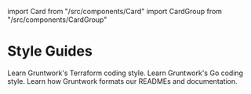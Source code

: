 import Card from "/src/components/Card"
import CardGroup from "/src/components/CardGroup"

# Style Guides

<CardGroup cols={2}>

<Card
  title="Terraform Style Guide"
  href="/guides/style/terraform-style-guide">
Learn Gruntwork's Terraform coding style.
</Card>
<Card
  title="Go Style Guide"
  href="/guides/style/golang-style-guide">
Learn Gruntwork's Go coding style.
</Card>
<Card
  title="Markdown Style Guide"
  href="/guides/style/markdown-style-guide">
Learn how Gruntwork formats our READMEs and documentation.
</Card>

</CardGroup>
